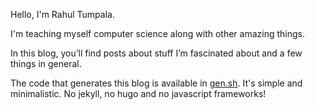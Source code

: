 Hello, I'm Rahul Tumpala.

I'm teaching myself computer science along with other amazing things.

In this blog, you’ll find posts about stuff I’m fascinated about and a few things in general.

The code that generates this blog is available in [gen.sh](./gen.sh). It's simple and minimalistic. No jekyll, no hugo and no javascript frameworks!